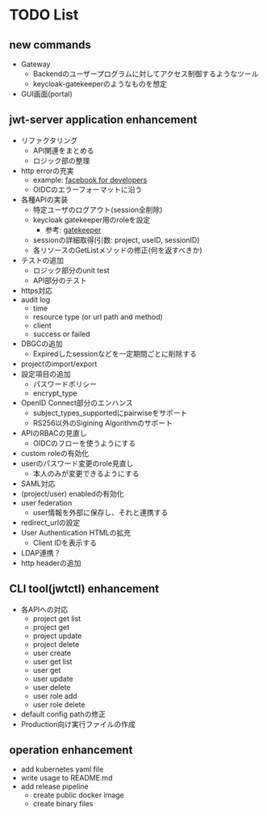 # TODO List

## new commands

- Gateway
  - Backendのユーザープログラムに対してアクセス制御するようなツール
  - keycloak-gatekeeperのようなものを想定
- GUI画面(portal)

## jwt-server application enhancement

- リファクタリング
  - API関連をまとめる
  - ロジック部の整理
- http errorの充実
  - example: [facebook for developers](https://developers.facebook.com/docs/messenger-platform/reference/send-api/error-codes?locale=ja_JP)
  - OIDCのエラーフォーマットに沿う
- 各種APIの実装
  - 特定ユーザのログアウト(session全削除)
  - keycloak gatekeeper用のroleを設定
    - 参考: [gatekeeper](https://github.com/keycloak/keycloak-gatekeeper/blob/42b3e3cd1359285da766fd0f0f637411d744e9bf/user_context.go#L57)
  - sessionの詳細取得(引数: project, useID, sessionID)
  - 各リソースのGetListメソッドの修正(何を返すべきか)
- テストの追加
  - ロジック部分のunit test
  - API部分のテスト
- https対応
- audit log
  - time
  - resource type (or url path and method)
  - client
  - success or failed
- DBGCの追加
  - Expiredしたsessionなどを一定期間ごとに削除する
- projectのimport/export
- 設定項目の追加
  - パスワードポリシー
  - encrypt_type
- OpenID Connect部分のエンハンス
  - subject_types_supportedにpairwiseをサポート
  - RS256以外のSigining Algorithmのサポート
- APIのRBACの見直し
  - OIDCのフローを使うようにする
- custom roleの有効化
- userのパスワード変更のrole見直し
  - 本人のみが変更できるようにする
- SAML対応
- (project/user) enabledの有効化
- user federation
  - user情報を外部に保存し、それと連携する
- redirect_urlの設定
- User Authentication HTMLの拡充
  - Client IDを表示する
- LDAP連携？
- http headerの追加

## CLI tool(jwtctl) enhancement

- 各APIへの対応
  - project get list
  - project get
  - project update
  - project delete
  - user create
  - user get list
  - user get
  - user update
  - user delete
  - user role add
  - user role delete
- default config pathの修正
- Production向け実行ファイルの作成

## operation enhancement

- add kubernetes yaml file
- write usage to README.md
- add release pipeline
  - create public docker image
  - create binary files
